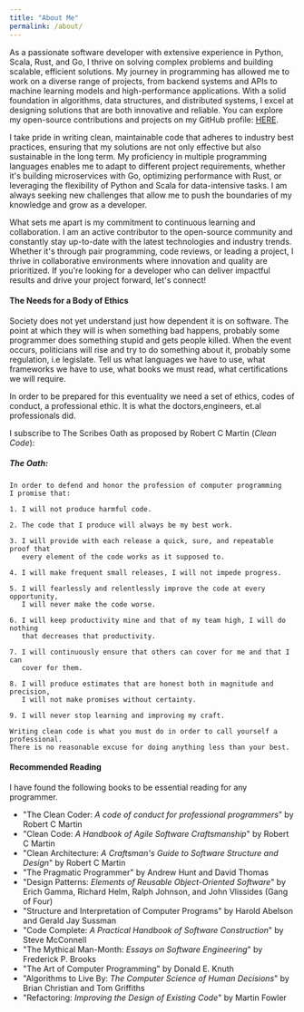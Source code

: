 ```yaml
---
title: "About Me"
permalink: /about/
---
```

As a passionate software developer with extensive experience in Python, Scala, Rust, and Go, I thrive on solving complex problems and building scalable, efficient solutions. My journey in programming has allowed me to work on a diverse range of projects, from backend systems and APIs to machine learning models and high-performance applications. With a solid foundation in algorithms, data structures, and distributed systems, I excel at designing solutions that are both innovative and reliable. You can explore my open-source contributions and projects on my GitHub profile: [HERE](https://github.com/TralahM).

I take pride in writing clean, maintainable code that adheres to industry best practices, ensuring that my solutions are not only effective but also sustainable in the long term. My proficiency in multiple programming languages enables me to adapt to different project requirements, whether it's building microservices with Go, optimizing performance with Rust, or leveraging the flexibility of Python and Scala for data-intensive tasks. I am always seeking new challenges that allow me to push the boundaries of my knowledge and grow as a developer.

What sets me apart is my commitment to continuous learning and collaboration. I am an active contributor to the open-source community and constantly stay up-to-date with the latest technologies and industry trends. Whether it's through pair programming, code reviews, or leading a project, I thrive in collaborative environments where innovation and quality are prioritized. If you're looking for a developer who can deliver impactful results and drive your project forward, let's connect!


#### The Needs for a Body of Ethics

Society does not yet understand just how dependent it is on software.
The point at which they will is when something bad happens, probably some programmer does something stupid and gets people killed.
When the event occurs, politicians will rise and try to do something about it, probably some regulation, i.e legislate.
Tell us what languages we have to use, what frameworks we have to use, what books we must read, what certifications we will require.

In order to be prepared for this eventuality we need a set of ethics, codes of conduct, a professional ethic.
It is what the doctors,engineers, et.al professionals did.

I subscribe to The Scribes Oath as proposed by Robert C Martin (*Clean Code*):

##### The Oath:

    In order to defend and honor the profession of computer programming
    I promise that:

    1. I will not produce harmful code.

    2. The code that I produce will always be my best work.

    3. I will provide with each release a quick, sure, and repeatable proof that
       every element of the code works as it supposed to.

    4. I will make frequent small releases, I will not impede progress.

    5. I will fearlessly and relentlessly improve the code at every opportunity,
       I will never make the code worse.

    6. I will keep productivity mine and that of my team high, I will do nothing
       that decreases that productivity.

    7. I will continuously ensure that others can cover for me and that I can
       cover for them.

    8. I will produce estimates that are honest both in magnitude and precision,
       I will not make promises without certainty.

    9. I will never stop learning and improving my craft.

>
    Writing clean code is what you must do in order to call yourself a professional.
    There is no reasonable excuse for doing anything less than your best.


#### Recommended Reading
I have found the following books to be essential reading for any programmer.

- "The Clean Coder: *A code of conduct for professional programmers*" by Robert C Martin
- "Clean Code: *A Handbook of Agile Software Craftsmanship*" by Robert C Martin
- "Clean Architecture: *A Craftsman's Guide to Software Structure and Design*" by Robert C Martin
- "The Pragmatic Programmer" by Andrew Hunt and David Thomas
- "Design Patterns: *Elements of Reusable Object-Oriented Software*" by Erich Gamma, Richard Helm, Ralph Johnson, and John Vlissides (Gang of Four)
- "Structure and Interpretation of Computer Programs" by Harold Abelson and Gerald Jay Sussman
- "Code Complete: *A Practical Handbook of Software Construction*" by Steve McConnell
- "The Mythical Man-Month: *Essays on Software Engineering*" by Frederick P. Brooks
- "The Art of Computer Programming" by Donald E. Knuth
- "Algorithms to Live By: *The Computer Science of Human Decisions*" by Brian Christian and Tom Griffiths
- "Refactoring: *Improving the Design of Existing Code*" by Martin Fowler

